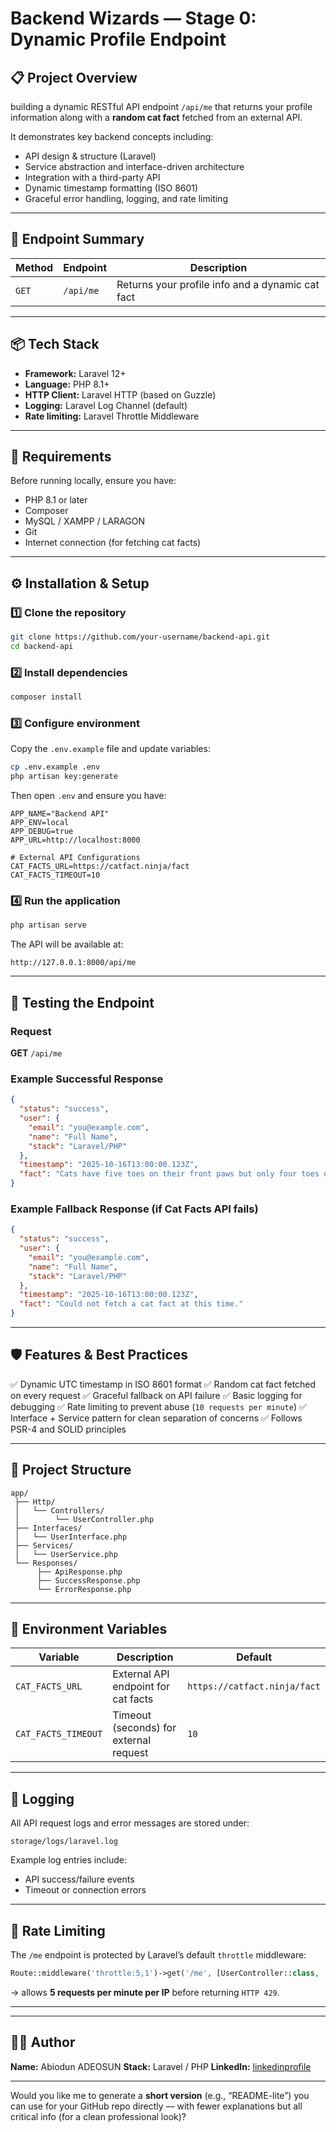 
# Backend Wizards — Stage 0: Dynamic Profile Endpoint

## 📋 Project Overview

building a dynamic RESTful API endpoint `/api/me` that returns your profile information along with a **random cat fact** fetched from an external API.

It demonstrates key backend concepts including:

* API design & structure (Laravel)
* Service abstraction and interface-driven architecture
* Integration with a third-party API
* Dynamic timestamp formatting (ISO 8601)
* Graceful error handling, logging, and rate limiting

---

## 🚀 Endpoint Summary

| Method | Endpoint  | Description                                      |
| ------ | --------- | ------------------------------------------------ |
| `GET`  | `/api/me` | Returns your profile info and a dynamic cat fact |

---

## 📦 Tech Stack

* **Framework:** Laravel 12+
* **Language:** PHP 8.1+
* **HTTP Client:** Laravel HTTP (based on Guzzle)
* **Logging:** Laravel Log Channel (default)
* **Rate limiting:** Laravel Throttle Middleware

---

## 🧰 Requirements

Before running locally, ensure you have:

* PHP 8.1 or later
* Composer
* MySQL / XAMPP / LARAGON
* Git
* Internet connection (for fetching cat facts)

---

## ⚙️ Installation & Setup

### 1️⃣ Clone the repository

```bash
git clone https://github.com/your-username/backend-api.git
cd backend-api
```

### 2️⃣ Install dependencies

```bash
composer install
```

### 3️⃣ Configure environment

Copy the `.env.example` file and update variables:

```bash
cp .env.example .env
php artisan key:generate
```

Then open `.env` and ensure you have:

```env
APP_NAME="Backend API"
APP_ENV=local
APP_DEBUG=true
APP_URL=http://localhost:8000

# External API Configurations
CAT_FACTS_URL=https://catfact.ninja/fact
CAT_FACTS_TIMEOUT=10
```

### 4️⃣ Run the application

```bash
php artisan serve
```

The API will be available at:

```
http://127.0.0.1:8000/api/me
```

---

## 🧪 Testing the Endpoint

### Request

**GET** `/api/me`

### Example Successful Response

```json
{
  "status": "success",
  "user": {
    "email": "you@example.com",
    "name": "Full Name",
    "stack": "Laravel/PHP"
  },
  "timestamp": "2025-10-16T13:00:00.123Z",
  "fact": "Cats have five toes on their front paws but only four toes on their back paws."
}
```

### Example Fallback Response (if Cat Facts API fails)

```json
{
  "status": "success",
  "user": {
    "email": "you@example.com",
    "name": "Full Name",
    "stack": "Laravel/PHP"
  },
  "timestamp": "2025-10-16T13:00:00.123Z",
  "fact": "Could not fetch a cat fact at this time."
}
```

---

## 🛡️ Features & Best Practices

✅ Dynamic UTC timestamp in ISO 8601 format
✅ Random cat fact fetched on every request
✅ Graceful fallback on API failure
✅ Basic logging for debugging
✅ Rate limiting to prevent abuse (`10 requests per minute`)
✅ Interface + Service pattern for clean separation of concerns
✅ Follows PSR-4 and SOLID principles

---

## 🧩 Project Structure

```
app/
 ├── Http/
 │   └── Controllers/
 │        └── UserController.php
 ├── Interfaces/
 │   └── UserInterface.php
 ├── Services/
 │   └── UserService.php
 └── Responses/
      ├── ApiResponse.php
      ├── SuccessResponse.php
      └── ErrorResponse.php
```

---

## 🔧 Environment Variables

| Variable            | Description                            | Default                      |
| ------------------- | -------------------------------------- | ---------------------------- |
| `CAT_FACTS_URL`     | External API endpoint for cat facts    | `https://catfact.ninja/fact` |
| `CAT_FACTS_TIMEOUT` | Timeout (seconds) for external request | `10`                          |

---

## 📜 Logging

All API request logs and error messages are stored under:

```
storage/logs/laravel.log
```

Example log entries include:

* API success/failure events
* Timeout or connection errors

---

## 🚦 Rate Limiting

The `/me` endpoint is protected by Laravel’s default `throttle` middleware:

```php
Route::middleware('throttle:5,1')->get('/me', [UserController::class, 'show']);
```

→ allows **5 requests per minute per IP** before returning `HTTP 429`.

---


---

## 🧑‍💻 Author

**Name:** Abiodun ADEOSUN
**Stack:** Laravel / PHP
**LinkedIn:** [linkedinprofile](https://linkedin.com/in/adeosunemer025)

---

Would you like me to generate a **short version** (e.g., “README-lite”) you can use for your GitHub repo directly — with fewer explanations but all critical info (for a clean professional look)?

